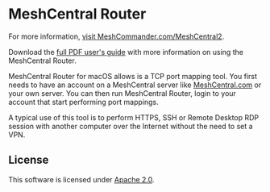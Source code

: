 MeshCentral Router
==================

For more information, [visit MeshCommander.com/MeshCentral2](http://www.meshcommander.com/meshcentral2).

Download the [full PDF user's guide](https://meshcentral.com/docs/MeshCentral2RouterUserGuide.pdf) with more information on using the MeshCentral Router.

MeshCentral Router for macOS allows is a TCP port mapping tool. You first needs to have an account on a MeshCentral server like [MeshCentral.com](https://meshcentral.com) or your own server. You can then run MeshCentral Router, login to your account that start performing port mappings.

A typical use of this tool is to perform HTTPS, SSH or Remote Desktop RDP session with another computer over the Internet without the need to set a VPN.


License
-------

This software is licensed under [Apache 2.0](https://www.apache.org/licenses/LICENSE-2.0).
